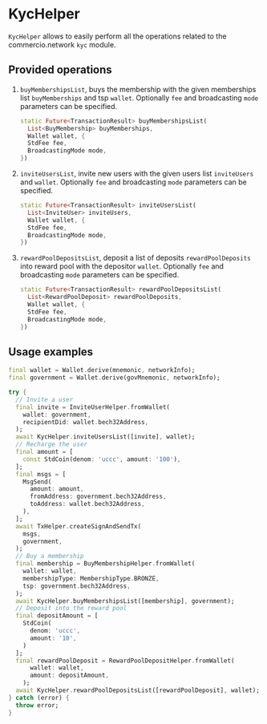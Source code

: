 # KycHelper

`KycHelper` allows to easily perform all the operations related to the commercio.network `kyc` module.

## Provided operations

1. `buyMembershipsList`, buys the membership with the given memberships list `buyMemberships` and tsp `wallet`. Optionally `fee` and broadcasting `mode` parameters can be specified.

    ```dart
    static Future<TransactionResult> buyMembershipsList(
      List<BuyMembership> buyMemberships,
      Wallet wallet, {
      StdFee fee,
      BroadcastingMode mode,
    })
    ```

2. `inviteUsersList`, invite new users with the given users list `inviteUsers` and `wallet`. Optionally `fee` and broadcasting `mode` parameters can be specified.

    ```dart
    static Future<TransactionResult> inviteUsersList(
      List<InviteUser> inviteUsers,
      Wallet wallet, {
      StdFee fee,
      BroadcastingMode mode,
    })
    ```

3. `rewardPoolDepositsList`, deposit a list of deposits `rewardPoolDeposits` into reward pool
with the depositor `wallet`. Optionally `fee` and broadcasting `mode` parameters can be specified.

    ```dart
    static Future<TransactionResult> rewardPoolDepositsList(
      List<RewardPoolDeposit> rewardPoolDeposits,
      Wallet wallet, {
      StdFee fee,
      BroadcastingMode mode,
    })
    ```

## Usage examples

```dart
final wallet = Wallet.derive(mnemonic, networkInfo);
final government = Wallet.derive(govMnemonic, networkInfo);

try {
  // Invite a user
  final invite = InviteUserHelper.fromWallet(
    wallet: government,
    recipientDid: wallet.bech32Address,
  );
  await KycHelper.inviteUsersList([invite], wallet);
  // Recharge the user
  final amount = [
    const StdCoin(denom: 'uccc', amount: '100'),
  ];
  final msgs = [
    MsgSend(
      amount: amount,
      fromAddress: government.bech32Address,
      toAddress: wallet.bech32Address,
    ),
  ];
  await TxHelper.createSignAndSendTx(
    msgs,
    government,
  );
  // Buy a membership
  final membership = BuyMembershipHelper.fromWallet(
    wallet: wallet,
    membershipType: MembershipType.BRONZE,
    tsp: government.bech32Address,
  );
  await KycHelper.buyMembershipsList([membership], government);
  // Deposit into the reward pool
  final depositAmount = [
    StdCoin(
      denom: 'uccc',
      amount: '10',
    )
  ];
  final rewardPoolDeposit = RewardPoolDepositHelper.fromWallet(
      wallet: wallet,
      amount: depositAmount,
    );
  await KycHelper.rewardPoolDepositsList([rewardPoolDeposit], wallet);
} catch (error) {
  throw error;
}
```
